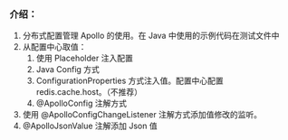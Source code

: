 ### 介绍：
1. 分布式配置管理 Apollo 的使用。在 Java 中使用的示例代码在测试文件中
2. 从配置中心取值：
    1. 使用 Placeholder 注入配置
    2. Java Config 方式
    3. ConfigurationProperties 方式注入值。配置中心配置 redis.cache.host。（不推荐）
    4. @ApolloConfig 注解方式
3. 使用 @ApolloConfigChangeListener 注解方式添加值修改的监听。
4. @ApolloJsonValue 注解添加 Json 值